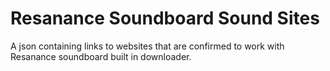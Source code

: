 # Resanance Soundboard Sound Sites

A json containing links to websites that are confirmed to work with Resanance soundboard built in downloader.
